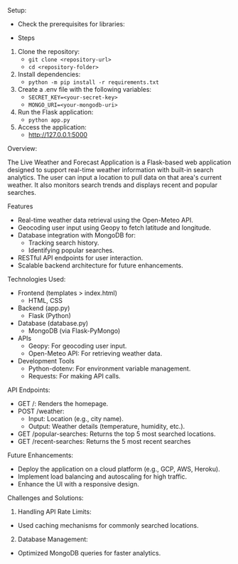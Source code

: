 Setup:

* Check the prerequisites for libraries:
- Steps
1. Clone the repository:
   * `git clone <repository-url>`
   * `cd <repository-folder>`
2. Install dependencies:
   * `python -m pip install -r requirements.txt`
3. Create a .env file with the following variables:
   * `SECRET_KEY=<your-secret-key>`
   * `MONGO_URI=<your-mongodb-uri>`
4. Run the Flask application:
   * `python app.py`
5. Access the application: 
   *  http://127.0.0.1:5000


Overview:

The Live Weather and Forecast Application is a Flask-based web application designed to support real-time weather information with built-in search analytics. The user can input a location to pull data on that area's current weather. It also monitors search trends and displays recent and popular searches.

Features
* Real-time weather data retrieval using the Open-Meteo API.
* Geocoding user input using Geopy to fetch latitude and longitude.
* Database integration with MongoDB for:
    * Tracking search history.
    * Identifying popular searches.
* RESTful API endpoints for user interaction.
* Scalable backend architecture for future enhancements.


Technologies Used: 
- Frontend (templates > index.html)
    * HTML, CSS
- Backend (app.py)
    * Flask (Python)
- Database (database.py)
    * MongoDB (via Flask-PyMongo)
- APIs
    * Geopy: For geocoding user input.
    * Open-Meteo API: For retrieving weather data.
- Development Tools
    * Python-dotenv: For environment variable management.
    * Requests: For making API calls.

API Endpoints:
* GET /: Renders the homepage.
* POST /weather:
    * Input: Location (e.g., city name).
    * Output: Weather details (temperature, humidity, etc.).
* GET /popular-searches: Returns the top 5 most searched locations.
* GET /recent-searches: Returns the 5 most recent searches

Future Enhancements:
- Deploy the application on a cloud platform (e.g., GCP, AWS, Heroku).
- Implement load balancing and autoscaling for high traffic.
- Enhance the UI with a responsive design.

Challenges and Solutions: 
1) Handling API Rate Limits:
- Used caching mechanisms for commonly searched locations.
2) Database Management:
- Optimized MongoDB queries for faster analytics.

